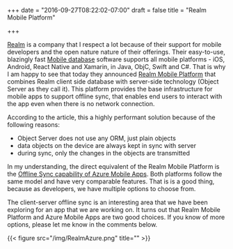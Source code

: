 +++
date = "2016-09-27T08:22:02-07:00"
draft = false
title = "Realm Mobile Platform"

+++

[Realm](https://realm.io) is a company that I respect a lot because of their support for mobile developers and the open nature nature of their offerings. Their easy-to-use, blazingly fast [Mobile database](https://realm.io/products/realm-mobile-database/) software supports all mobile platforms - iOS, Android, React Native and Xamarin, in Java, ObjC, Swift and C#. 
That is why I am happy to see that today they announced [Realm Mobile Platform](https://realm.io/news/introducing-realm-mobile-platform/) that combines Realm client side database with server-side technology (Object Server as they call it). This platform provides the base infrastructure for mobile apps to support offline sync, that enables end users to interact with the app even when there is no network connection. 

According to the article, this a highly performant solution because of the following reasons:

* Object Server does not use any ORM, just plain objects
* data objects on the device are always kept in sync with server
* during sync, only the changes in the objects are transmitted

In my understanding, the direct equivalent of the Realm Mobile Platform is the [Offline Sync capability of Azure Mobile Apps](https://azure.microsoft.com/en-us/documentation/articles/app-service-mobile-offline-data-sync/). Both platforms follow the same model and have very comparable features. That is is a good thing, because as developers, we have multiple options to choose from.

The client-server offline sync is an interesting area that we have been exploring for an app that we are working on. It turns out that Realm Mobile Platform and Azure Mobile Apps are two good choices. If you know of more options, please let me know in the comments below.

{{< figure src="/img/RealmAzure.png" title="" >}}

